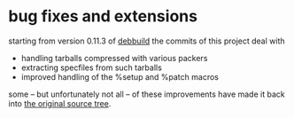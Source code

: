 # bug fixes and extensions

starting from version 0.11.3 of [debbuild](https://secure.deepnet.cx/trac/debbuild)
the commits of this project deal with

* handling tarballs compressed with various packers
* extracting specfiles from such tarballs
* improved handling of the %setup and %patch macros

some – but unfortunately not all – of these improvements have made it back into
[the original source tree](https://secure.deepnet.cx/svn/debbuild/trunk/debbuild).

